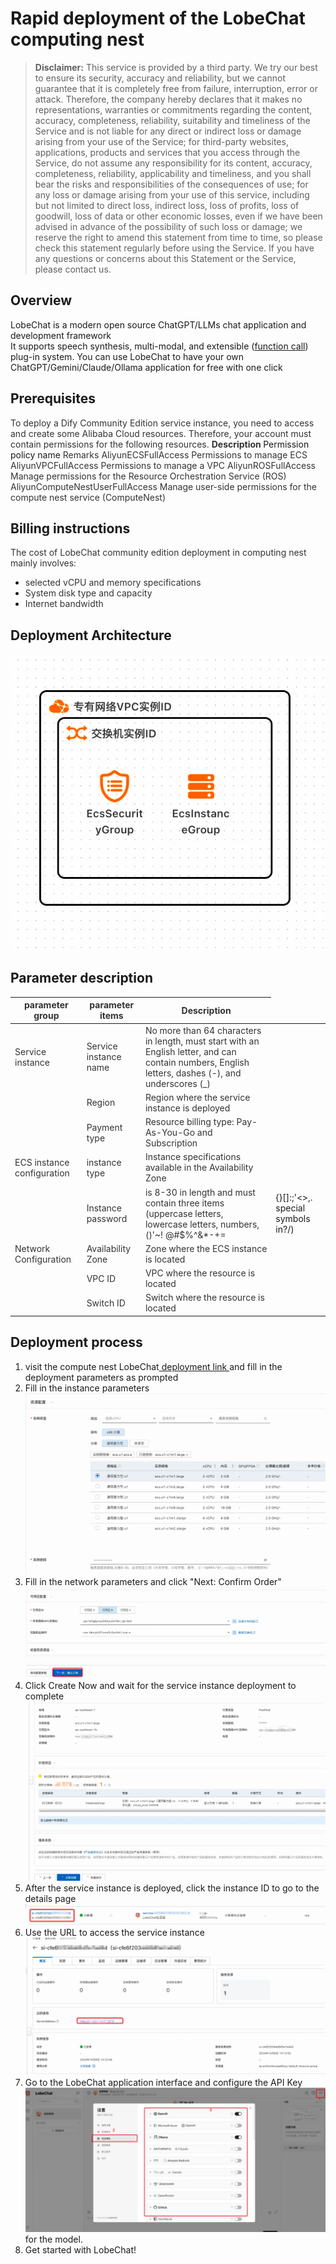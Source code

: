 <h1> Rapid deployment of the LobeChat computing nest </h1>

<blockquote>
<p><strong> Disclaimer:</strong> This service is provided by a third party. We try our best to ensure its security, accuracy and reliability, but we cannot guarantee that it is completely free from failure, interruption, error or attack. Therefore, the company hereby declares that it makes no representations, warranties or commitments regarding the content, accuracy, completeness, reliability, suitability and timeliness of the Service and is not liable for any direct or indirect loss or damage arising from your use of the Service; for third-party websites, applications, products and services that you access through the Service, do not assume any responsibility for its content, accuracy, completeness, reliability, applicability and timeliness, and you shall bear the risks and responsibilities of the consequences of use; for any loss or damage arising from your use of this service, including but not limited to direct loss, indirect loss, loss of profits, loss of goodwill, loss of data or other economic losses, even if we have been advised in advance of the possibility of such loss or damage; we reserve the right to amend this statement from time to time, so please check this statement regularly before using the Service. If you have any questions or concerns about this Statement or the Service, please contact us. </p>
</blockquote>

<h2> Overview </h2>

<p>LobeChat is a modern open source ChatGPT/LLMs chat application and development framework <br />
It supports speech synthesis, multi-modal, and extensible (<a href = "https://lobehub.com/zh/blog/openai-function-call">function call</a>) plug-in system. You can use LobeChat to have your own ChatGPT/Gemini/Claude/Ollama application for free with one click </p>

<h2> Prerequisites </h2>

<p><font style = "color:rgb(51, 51, 51);"> To deploy a Dify Community Edition service instance, you need to access and create some Alibaba Cloud resources. Therefore, your account must contain permissions for the following resources. </font><font style = "color:rgb(51, 51, 51);"> </font><strong><font style = "color:rgb(51, 51, 51);"> Description </font></strong><font style = "color:rgb(51, 51>: 51): this permission is required only when your account is a RAM account. </font></p>

<table>
<thead>
<tr>
<th><font style = "color:rgb(51, 51, 51);"> Permission policy name </font></th>
<th><font style = "color:rgb(51, 51, 51);"> Remarks </font></th>
</tr>
</thead>
<tbody>
<tr>
<td><font style="color:rgb(51, 51, 51);">AliyunECSFullAccess</font></td>
<td><font style = "color:rgb(51, 51, 51);"> Permissions to manage ECS </font></td>
</tr>
<tr>
<td><font style="color:rgb(51, 51, 51);">AliyunVPCFullAccess</font></td>
<td><font style = "color:rgb(51, 51, 51);"> Permissions to manage a VPC </font></td>
</tr>
<tr>
<td><font style="color:rgb(51, 51, 51);">AliyunROSFullAccess</font></td>
<td><font style = "color:rgb(51, 51, 51);"> Manage permissions for the Resource Orchestration Service (ROS) </font></td>
</tr>
<tr>
<td><font style="color:rgb(51, 51, 51);">AliyunComputeNestUserFullAccess</font></td>
<td><font style = "color:rgb(51, 51, 51);"> Manage user-side permissions for the compute nest service (ComputeNest) </font></td>
</tr>
</tbody>
</table>

<h2> Billing instructions </h2>

<p><font style = "color:rgb(51, 51, 51);"> The cost of LobeChat community edition deployment in computing nest mainly involves:</font></p>

<ul>
<li><font style = "color:rgb(51, 51, 51);"> selected vCPU and memory specifications </font></li>
<li><font style = "color:rgb(51, 51, 51);"> System disk type and capacity </font></li>
<li><font style = "color:rgb(51, 51, 51);"> Internet bandwidth </font></li>
</ul>

<h2> Deployment Architecture </h2>

<p><img src="./img/deploy.png" alt="" /></p>

<h2> Parameter description </h2>

<table>
<thead>
<tr>
<th><font style = "color:rgb(51, 51, 51);"> parameter group </font></th>
<th><font style = "color:rgb(51, 51, 51);"> parameter items </font></th>
<th><font style = "color:rgb(51, 51, 51);"> Description </font></th>
</tr>
</thead>
<tbody>
<tr>
<td><font style = "color:rgb(51, 51, 51);"> Service instance </font></td>
<td><font style = "color:rgb(51, 51, 51);"> Service instance name </font></td>
<td><font style = "color:rgb(51, 51, 51);"> No more than 64 characters in length, must start with an English letter, and can contain numbers, English letters, dashes (-), and underscores (_)</font></td>
</tr>
<tr>
<td></td>
<td><font style = "color:rgb(51, 51, 51);"> Region </font></td>
<td><font style = "color:rgb(51, 51, 51);"> Region where the service instance is deployed </font></td>
</tr>
<tr>
<td></td>
<td><font style = "color:rgb(51, 51, 51);"> Payment type </font></td>
<td><font style = "color:rgb(51, 51, 51);"> Resource billing type: Pay-As-You-Go and Subscription </font></td>
</tr>
<tr>
<td><font style = "color:rgb(51, 51, 51);">ECS instance configuration </font></td>
<td><font style = "color:rgb(51, 51, 51);"> instance type </font></td>
<td><font style = "color:rgb(51, 51, 51);"> Instance specifications available in the Availability Zone </font></td>
</tr>
<tr>
<td></td>
<td><font style = "color:rgb(51, 51, 51);"> Instance password </font></td>
<td><font style = "color:rgb(51, 51, 51);"> is 8-30 in length and must contain three items (uppercase letters, lowercase letters, numbers, ()'~! @#$%^&*-+=</td>
<td >{}[]:;'<>,. special symbols in?/)</font></td>
</tr>
<tr>
<td><font style = "color:rgb(51, 51, 51);"> Network Configuration </font></td>
<td><font style = "color:rgb(51, 51, 51);"> Availability Zone </font></td>
<td><font style = "color:rgb(51, 51, 51);"> Zone where the ECS instance is located </font></td>
</tr>
<tr>
<td></td>
<td><font style="color:rgb(51, 51, 51);">VPC ID</font></td>
<td><font style = "color:rgb(51, 51, 51);"> VPC where the resource is located </font></td>
</tr>
<tr>
<td></td>
<td><font style = "color:rgb(51, 51, 51);"> Switch ID</font></td>
<td><font style = "color:rgb(51, 51, 51);"> Switch where the resource is located </font></td>
</tr>
</tbody>
</table>

<h2> Deployment process </h2>

<ol>
<li> visit the compute nest LobeChat<a href = "https://computenest.console.aliyun.com/service/instance/create/default?type=user&ServiceName=LobeChat%E7%A4%BE%E5%8C%BA%E7%89%88"> deployment link </a> and fill in the deployment parameters as prompted </li>
<li> Fill in the instance parameters <img src = "./img/param1.png" alt = "" /></li>
<li> Fill in the network parameters and click "Next: Confirm Order" <img src = "./img/param2.png" alt = "" /></li>
<li> Click Create Now and wait for the service instance deployment to complete <img src = "./img/param3.png" alt = "" /></li>
<li> After the service instance is deployed, click the instance ID to go to the details page <img src = "./img/serviceInstance1.png" alt = "" /></li>
<li> Use the URL to access the service instance <img src = "./img/serviceInstance2.png" alt = "" /></li>
<li> Go to the LobeChat application interface and configure the API Key<img src = "./img/lobechat.png" alt = "" /></li> for the model.
<li> Get started with LobeChat! </li>
</ol>
